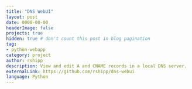 ```yaml
---
title: "DNS WebUI"
layout: post
date: 0000-00-00
headerImage: false
projects: true
hidden: true # don't count this post in blog pagination
tag:
- python-webapp
category: project
author: rshipp
description: View and edit A and CNAME records in a local DNS server.
externalLink: https://github.com/rshipp/dns-webui
language: Python
---
```

